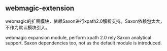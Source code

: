 webmagic-extension
-------
webmagic的扩展模块，依赖Saxon进行xpath2.0解析支持。Saxon依赖包太大，不作为默认模块引入。

webmagic expansion module, perform xpath 2.0 rely Saxon analytical support.
Saxon dependencies too, not as the default module is introduced.